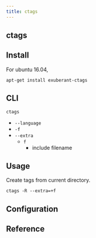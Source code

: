```yaml
---
title: ctags
---
```


## ctags

## Install

For ubuntu 16.04,

```
apt-get install exuberant-ctags
```

## CLI

```
ctags
```

* `--language`
* `-f`
* `--extra`
    * `f`
        * include filename

## Usage
Create tags from current directory.


```
ctags -R --extra=+f
```

## Configuration

## Reference
